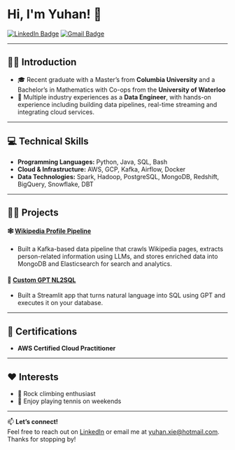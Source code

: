 # Hi, I'm Yuhan! 👋  
[![LinkedIn Badge](https://img.shields.io/badge/-LinkedIn-0072b1?style=flat-square&logo=linkedin&logoColor=white)](https://www.linkedin.com/in/yuhanxie/)
[![Gmail Badge](https://img.shields.io/badge/-Email-c14438?style=flat-square&logo=Gmail&logoColor=white)](mailto:yuhan.xie@hotmail.com)

---

## 🧑‍🎓 Introduction

- 🎓 Recent graduate with a Master’s from **Columbia University** and a Bachelor’s in Mathematics with Co-ops from the **University of Waterloo**
- 💼 Multiple industry experiences as a **Data Engineer**, with hands-on experience including building data pipelines, real-time streaming and integrating cloud services.

---

## 💻 Technical Skills

- **Programming Languages:** Python, Java, SQL, Bash  
- **Cloud & Infrastructure:** AWS, GCP, Kafka, Airflow, Docker  
- **Data Technologies:** Spark, Hadoop, PostgreSQL, MongoDB, Redshift, BigQuery, Snowflake, DBT

---

## 👨‍💻 Projects

#### 🕸️ [Wikipedia Profile Pipeline](https://github.com/Jasminex511/WikiCrawler)
- Built a Kafka-based data pipeline that crawls Wikipedia pages, extracts person-related information using LLMs, and stores enriched data into MongoDB and Elasticsearch for search and analytics.

#### 🤖 [Custom GPT NL2SQL](https://github.com/Jasminex511/customGPT)
- Built a Streamlit app that turns natural language into SQL using GPT and executes it on your database.

---

## 📄 Certifications

- **AWS Certified Cloud Practitioner**  

---

## ❤️ Interests

- 🧗 Rock climbing enthusiast  
- 🎾 Enjoy playing tennis on weekends  

---

📫 **Let’s connect!**  
Feel free to reach out on [LinkedIn](https://www.linkedin.com/in/yuhanxie/) or email me at [yuhan.xie@hotmail.com](mailto:yuhan.xie@hotmail.com). Thanks for stopping by!
